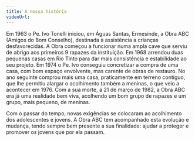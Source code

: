 ```yaml
---
title: A nossa história
videoUrl:
---
```


Em 1963 o Pe. Ivo Tonelli iniciou, em Águas Santas, Ermesinde, a Obra ABC (Amigos do Bom Conselho), destinada à assistência a crianças desfavorecidas. A Obra começou a funcionar numa ampla cave que serviu de abrigo aos primeiros 9 rapazes da instituição. Em 1968 arrendou duas pequenas casas em Rio Tinto para dar mais consistência e estabilidade ao seu projeto. Em 1974 o Pe. Ivo conseguiu concretizar a compra de uma casa, com bom espaço envolvente, mas carente de obras de restauro. No ano seguinte comprou mais uma casa, praticamente em terreno contíguo, que lhe permitiu alargar o acolhimento também a meninas, o que veio a acontecer em 1976. Com a sua morte, a 21 de março de 1982, a Obra ABC era já uma realidade bem viva, acolhendo um bom grupo de rapazes e um grupo, mais pequeno, de meninas.

Com o passar do tempo, novas exigências se colocaram ao acolhimento dos adolescentes e jovens. A Obra ABC tem acompanhado esta evolução e mudança, tendo sempre bem presente a sua finalidade: ajudar a proteger e promover os jovens que por ela passam.
